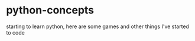 # python-concepts
starting to learn python, here are some games and other things I've started to code

